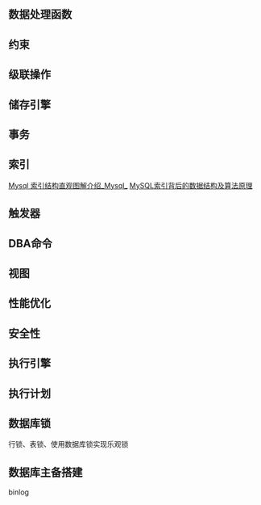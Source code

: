 ## 数据处理函数

## 约束

## 级联操作

## 储存引擎

## 事务

## 索引
[Mysql 索引结构直观图解介绍_Mysql_](https://www.zhangshengrong.com/p/Z9a2qDd1Vk/)
[MySQL索引背后的数据结构及算法原理](https://mp.weixin.qq.com/s?__biz=MzI3NDA4OTk1OQ==&mid=401453631&amp;idx=1&amp;sn=fee0e4f4e6b02d753f4d0b43eed4a4ac&amp;scene=21#wechat_redirect)
## 触发器

## DBA命令

## 视图

## 性能优化

## 安全性

## 执行引擎

## 执行计划

## 数据库锁
行锁、表锁、使用数据库锁实现乐观锁

## 数据库主备搭建
binlog
